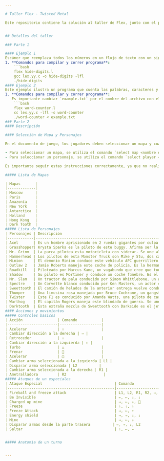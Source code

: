 ```yaml
---

# Taller Flex - Twisted Metal

Este repositorio contiene la solución al taller de Flex, junto con el proyecto del scaner del juego Twisted Metal. Twisted Metal es un derby de demolición que permite el uso de proyectiles baláısticos, ametralladoras, minas y otros tipos de armas (hasta un arma satelital y armas nucleares). En su modo de torneo se pueden tener batallas multijugador en diferentes escenarios, en los cuales se encuentras gran variedad de pick ups de armas y mejoras. El objetivo del juego es ser el último automóvil en pie.


## Detalles del taller

### Parte 1

#### Ejemplo 1
Escáner que reemplaza todos los números en un flujo de texto con un signo de interrogación. Podría ser útil, por ejemplo, si fueras un contador particularmente poco escrupuloso.
1. **Comandos para compilar y correr programa**:
    ```bash
    flex hide-digits.l
    gcc lex.yy.c -o hide-digits -lfl
    ./hide-digits 
#### Ejemplo 2
Este ejemplo ilustra un programa que cuenta las palabras, caracteres y líneas de un archivo seleccionado durante la ejecución del archivo compilado. 
1. **Comandos para compilar y correr programa**:
   Es importante cambiar `example.txt` por el nombre del archivo con el cual se correra el programa.
    ```bash
    flex word-counter.l
    cc lex.yy.c -lfl -o word-counter
    ./word-counter < example.txt 
### Parte 2
#### Descripción

#### Selección de Mapa y Personajes

En el documento de juego, los jugadores deben seleccionar un mapa y cuatro personajes para el combate. Esto se realiza mediante comandos específicos en el documento.

- Para seleccionar un mapa, se utiliza el comando `select map <nombre del mapa>`.
- Para seleccionar un personaje, se utiliza el comando `select player <nombre del personaje>`.

Es importante seguir estas instrucciones correctamente, ya que no realizar la selección de mapa o de alguno de los cuatro jugadores resultará en un error y el no reconocimiento del documento de juego.

##### Lista de Mapas 

| Mapas       |
|-------------|
| Moscow      |
| Paris       |
| Amazonía    |
| New York    |
| Antarctica  |
| Holland     |
| Hong Kong   |
| Dark Tooth  |
##### Lista de Personajes 
| Personajes | Descripción                                                                                                                                                     |
|------------|-----------------------------------------------------------------------------------------------------------------------------------------------------------------|
| Axel       | Es un hombre aprisionado en 2 ruedas gigantes por culpa de su padre. Se une al torneo para conseguir el valor de hacerle frente a su padre.                     |
| Grasshopper| Krysta Sparks es la piloto de este buggy. Afirma ser la hija de Calypso y su deseo es asesinarlo.                                                               |
| Mr. Grimm  | La parca pilotea esta motocicleta con sidecar. Se une al torneo porque desea facilitar su consumo de almas.                                                     |
| Hammerhead | Los pilotos de esta Monster Truck son Mike y Stu, dos cabezahuecas que ingresan al torneo para desear poder volar.                                              |
| Minion     | El demonio Minion conduce este vehículo APC guerrillero. Solo se une al torneo por el deseo de vengarse de Calypso por haberle robado sus poderes.              |
| Outlaw 2   | Jamie Roberts maneja este coche de policía. Es la hermana del Outlaw de la primera entrega y busca a su hermano perdido.                                        |
| Roadkill   | Piloteado por Marcus Kane, un vagabundo que cree que todo el universo de Twisted Metal es algo imaginario.                                                      |
| Shadow     | Su piloto es Mortimer y conduce un coche fúnebre. Es el guardián de las almas perdidas que fueron asesinadas.                                                   |
| Mr. Slam   | Un tractor de pala conducido por Simon Whittlebone, un arquitecto frustrado que desea construir el rascacielos más grande del mundo.                            |
| Spectre    | Un Corvette blanco conducido por Ken Masters, un actor cuyo único deseo es la fama absoluta.                                                                    |
| Sweettooth | El camión de helados de la anterior entrega vuelve conducido por Kane Needles, un payaso homicida.                                                              |
| Thumper    | Una limusina rosa manejada por Bruce Cochrane, un gangster que desea ser el emperador del mundo.                                                                |
| Twister    | Este F1 es conducido por Amanda Watts, una piloto de carreras cuyo deseo es viajar a la velocidad de la luz.                                                    |
| Warthog    | El capitán Rogers maneja este blindado de guerra. Se une al torneo para desear ser joven otra vez.                                                              |
| Darktooth  | Esta extraña mezcla de Sweettooth con Darkside es el jefe final del juego. No es seleccionable.                                                                 |
#### Acciones y movimientos 
##### Controles basicos
| Acción                | Comando           |
|-----------------------|-------------------|
| Acelerar              | ⇑                 |
| Cambiar dirección a la derecha | ⇒ |
| Retroceder            | ⇓                 |
| Cambiar dirección a la izquierda | ⇐ |
| Turbo                 | △                 |
| Frenar                | ⃝                 |
| Acelerar              | □                 |
| Cambiar arma seleccionada a la izquierda | L1 |
| Disparar arma seleccionada | L2          |
| Cambiar arma seleccionada a la derecha | R1 |
| Ametralladora         | R2                 |
##### Ataques de un especiales 
| Ataque Especial                                 | Comando                        | Daño  |
|-------------------------------------------------|--------------------------------|-------|
| Fireball and freeze attack                      | L1, L2, R1, R2, ⇒, ⇐, ⇑       |    5   |
| Be Invisible                                    | ⇐, ⇐, ⇓, ⇓                    |    0   |
| Charged up mine                                 | ⇒, ⇐, ⇓, ⃝                    |    0   |
| Freeze                                          | ⇑, ⇓, ⇑                       |    0   |
| Freeze Attack                                   | ⇒, ⇐, ⇑                       |    5   |
| Energy shield                                   | ⇒, ⇒, ⇓, ⇓                    |    0   |
| Mine                                            | ⇒, ⇐, ⇓                       |    7   |
| Disparar armas desde la parte trasera          | ⇐, ⇒, ⇓, L2                    |    2   |
| Saltar                                          | ⇑, ⇐, ⇐                       |    0   |


##### Anatomia de un turno 


---
```

